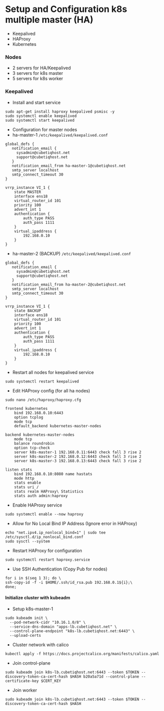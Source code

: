 # Setup and Configuration k8s multiple master (HA)

- Keepalived
- HAProxy
- Kubernetes

### Nodes
- 2 servers for HA/Keepalived
- 3 servers for k8s master
- 5 servers for k8s worker

### Keepalived

- Install and start service

```shell
sudo apt-get install haproxy keepalived psmisc -y
sudo systemctl enable keepalived
sudo systemctl start keepalived
```

- Configuration for master nodes
- ha-master-1 `/etc/keepalived/keepalived.conf`

```config
global_defs {
   notification_email {
     sysadmin@cubetiqhost.net
     support@cubetiqhost.net
   }
   notification_email_from ha-master-1@cubetiqhost.net
   smtp_server localhost
   smtp_connect_timeout 30
}

vrrp_instance VI_1 {
    state MASTER
    interface ens18
    virtual_router_id 101
    priority 100
    advert_int 1
    authentication {
        auth_type PASS
        auth_pass 1111
    }
    virtual_ipaddress {
        192.168.0.10
    }
}
```

- ha-master-2 (BACKUP) `/etc/keepalived/keepalived.conf`

```config
global_defs {
   notification_email {
     sysadmin@cubetiqhost.net
     support@cubetiqhost.net
   }
   notification_email_from ha-master-2@cubetiqhost.net
   smtp_server localhost
   smtp_connect_timeout 30
}

vrrp_instance VI_1 {
    state BACKUP
    interface ens18
    virtual_router_id 101
    priority 100
    advert_int 1
    authentication {
        auth_type PASS
        auth_pass 1111
    }
    virtual_ipaddress {
        192.168.0.10
    }
}
```

- Restart all nodes for keepalived service
```shell
sudo systemctl restart keepalived
```

- Edit HAProxy config (for all ha nodes)
```shell
sudo nano /etc/haproxy/haproxy.cfg
```

```text
frontend kubernetes
    bind 192.168.0.10:6443
    option tcplog
    mode tcp
    default_backend kubernetes-master-nodes

backend kubernetes-master-nodes
    mode tcp
    balance roundrobin
    option tcp-check
    server k8s-master-1 192.168.0.11:6443 check fall 3 rise 2
    server k8s-master-2 192.168.0.12:6443 check fall 3 rise 2
    server k8s-master-3 192.168.0.13:6443 check fall 3 rise 2

listen stats
    bind 192.168.0.10:8080 name hastats
    mode http
    stats enable
    stats uri /
    stats realm HAProxy\ Statistics
    stats auth admin:haproxy

```

- Enable HAProxy service
```shell
sudo systemctl enable --now haproxy
```

- Allow for No Local Bind IP Address (Ignore error in HAProxy)
```shell
echo "net.ipv4.ip_nonlocal_bind=1" | sudo tee /etc/sysctl.d/ip_nonlocal_bind.conf
sudo sysctl --system
```

- Restart HAProxy for configuration
```shell
sudo systemctl restart haproxy.service
```

- Use SSH Authentication (Copy Pub for nodes)
```shell
for i in $(seq 1 3); do \
ssh-copy-id -f -i $HOME/.ssh/id_rsa.pub 192.168.0.1${i};\
done;
```

#### Initialize cluster with kubeadm
- Setup k8s-master-1
```shell
sudo kubeadm init \
  --pod-network-cidr "10.16.1.0/8" \
  --service-dns-domain "apps-lb.cubetiqhost.net" \
  --control-plane-endpoint "k8s-lb.cubetiqhost.net:6443" \
  --upload-certs
```

- Cluster network with calico
```shell
kubectl apply -f https://docs.projectcalico.org/manifests/calico.yaml

```

- Join control-plane
```shell
sudo kubeadm join k8s-lb.cubetiqhost.net:6443 --token $TOKEN --discovery-token-ca-cert-hash $HASH b20a5a71d --control-plane --certificate-key $CERT_KEY
```

- Join worker
```shell
sudo kubeadm join k8s-lb.cubetiqhost.net:6443 --token $TOKEN --discovery-token-ca-cert-hash $HASH
```